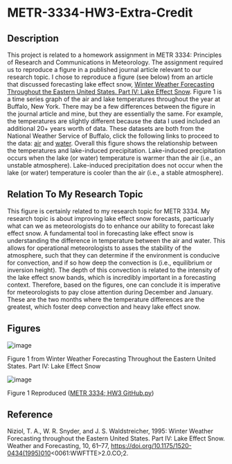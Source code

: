 # METR-3334-HW3-Extra-Credit
## Description
This project is related to a homework assignment in METR 3334: Principles of Research and Communications in Meteorology. The assignment required us to reproduce a figure in a published journal article relevant to our research topic. I chose to reproduce a figure (see below) from an article that discussed forecasting lake effect snow, [Winter Weather Forecasting Throughout the Eastern United States. Part IV: Lake Effect Snow](https://doi.org/10.1175/1520-0434(1995)010%3C0061:WWFTTE%3E2.0.CO;2). Figure 1 is a time series graph of the air and lake temperatures throughout the year at Buffalo, New York. There may be a few differences between the figure in the journal article and mine, but they are essentially the same. For example, the temperatures are slightly different because the data I used included an additional 20+ years worth of data. These datasets are both from the National Weather Service of Buffalo, click the following links to proceed to the data: [air](https://www.weather.gov/buf/BUFtemp) and [water](https://www.weather.gov/buf/Hist_LakeTemps). Overall this figure shows the relationship between the temperatures and lake-induced precipitation. Lake-induced precipitation occurs when the lake (or water) temperature is warmer than the air (i.e., an unstable atmosphere). Lake-induced precipitation does not occur when the lake (or water) temperature is cooler than the air (i.e., a stable atmosphere).

## Relation To My Research Topic
This figure is certainly related to my research topic for METR 3334. My research topic is about improving lake effect snow forecasts, particuarly what can we as meteorologists do to enhance our ability to forecast lake effect snow. A fundamental tool in forecasting lake effect snow is understanding the difference in temperature between the air and water. This allows for operational meteorologists to asses the stability of the atmosphere, such that they can determine if the environment is conducive for convection, and if so how deep the convection is (i.e., equilibrium or inversion height). The depth of this convection is related to the intensity of the lake effect snow bands, which is incredibly important in a forecasting context. Therefore, based on the figures, one can conclude it is imperative for meteorologists to pay close attention during December and January. These are the two months where the temperature differences are the greatest, which foster deep convection and heavy lake effect snow. 

## Figures
![image](https://user-images.githubusercontent.com/130492486/232520526-c651f7cc-3c2c-4fc1-82ac-629330da393c.png)

Figure 1 from Winter Weather Forecasting Throughout the Eastern United States. Part IV: Lake Effect Snow

![image](https://user-images.githubusercontent.com/130492486/232520710-069919a8-9c11-4a7f-870d-d881f14cd1dd.png)

Figure 1 Reproduced ([METR 3334; HW3 GitHub.py](https://github.com/anthony-illenden/METR-3334-HW3-Extra-Credit/blob/main/METR%203334%3B%20HW3%20GitHub.py))

## Reference
Niziol, T. A., W. R. Snyder, and J. S. Waldstreicher, 1995: Winter Weather Forecasting throughout the Eastern United States. Part IV: Lake Effect Snow. Weather and Forecasting, 10, 61–77, https://doi.org/10.1175/1520-0434(1995)010<0061:WWFTTE>2.0.CO;2.
